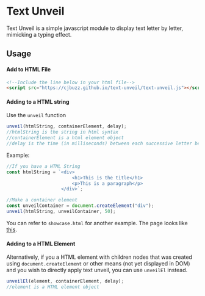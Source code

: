 # Text Unveil

Text Unveil is a simple javascript module to display text letter by letter, mimicking a typing effect.

## Usage

#### Add to HTML File

```html
<!--Include the line below in your html file-->
<script src="https://cjbuzz.github.io/text-unveil/text-unveil.js"></script>
```

#### Adding to a HTML string

Use the `unveil` function

```js
unveil(htmlString, containerElement, delay);
//htmlString is the string in html syntax
//containerElement is a html element object
//delay is the time (in milliseconds) between each successive letter being revealed
```

Example:

```js
//If you have a HTML String
const htmlString = `<div>
                        <h1>This is the title</h1>
                        <p>This is a paragraph</p>
                    </div>`;

//Make a container element
const unveilContainer = document.createElement("div");
unveil(htmlString, unveilContainer, 50);
```

You can refer to `showcase.html` for another example. The page looks like [this](https://cjbuzz.github.io/text-unveil/showcase.html).

#### Adding to a HTML Element

Alternatively, if you a HTML element with children nodes that was created using `document.createElement` or other means (not yet displayed in DOM) and you wish to directly apply text unveil, you can use `unveilEl` instead.

```js
unveilEl(element, containerElement, delay);
//element is a HTML element object
```
